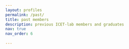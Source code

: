 ```yaml
---
layout: profiles
permalink: /past/
title: past members
description: previous ICET-lab members and graduates
nav: true
nav_order: 6
         
---
```

